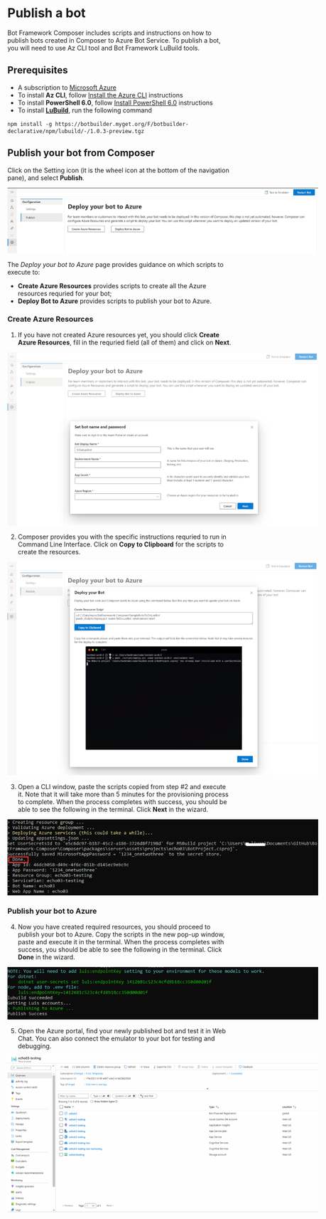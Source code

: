 # Publish a bot
Bot Framework Composer includes scripts and instructions on how to publish bots created in Composer to Azure Bot Service. 
To publish a bot, you will need to use Az CLI tool and Bot Framework LuBuild tools. 

## Prerequisites
- A subscription to [Microsoft Azure](https://azure.microsoft.com/en-us/free/)
- To install **Az CLI**, follow [Install the Azure CLI](https://docs.microsoft.com/en-us/cli/azure/install-azure-cli?view=azure-cli-latest) instructions
- To install **PowerShell 6.0**, follow [Install PowerShell 6.0](https://docs.microsoft.com/en-us/powershell/scripting/install/installing-powershell?view=powershell-6) instructions
- To install **[LuBuild](https://botbuilder.myget.org/feed/botbuilder-declarative/package/npm/lubuild)**, run the following command 
```
npm install -g https://botbuilder.myget.org/F/botbuilder-declarative/npm/lubuild/-/1.0.3-preview.tgz
```

## Publish your bot from Composer
Click on the Setting icon (it is the wheel icon at the bottom of the navigation pane), and select **Publish**.

<p align="center">
    <img alt="Bot Framework Composer Home Page" src="./media/deployment/BFC-Deploy1.jpg" style="max-width:700px;" />
</p>

The *Deploy your bot to Azure* page provides guidance on which scripts to execute to: 
- **Create Azure Resources** provides scripts to create all the Azure resources requried for your bot; 
- **Deploy Bot to Azure** provides scripts to publish your bot to Azure.

### Create Azure Resources
1. If you have not created Azure resources yet, you should click **Create Azure Resources**, fill in the requried field (all of them) and click on **Next**. 

<p align="center">
    <img alt="Bot Framework Composer Home Page" src="./media/deployment/BFC-Deploy2.jpg" style="max-width:700px;" />
</p>

2. Composer provides you with the specific instructions requried to run in Command Line Interface. Click on **Copy to Clipboard** for the scripts to create the resources.  

<p align="center">
    <img alt="Bot Framework Composer Home Page" src="./media/deployment/BFC-Deploy3.jpg" style="max-width:700px;" />
</p>

3. Open a CLI window, paste the scripts copied from step #2 and execute it. Note that it will take more than 5 minutes for the provisioning process to complete. When the process completes with success, you should be able to see the following in the terminal. Click **Next** in the wizard. 

<p align="center">
    <img alt="Bot Framework Composer Home Page" src="./media/deployment/create_resource_done.png" style="max-width:700px;" />
</p>

### Publish your bot to Azure 
4. Now you have created required resources, you should proceed to publish your bot to Azure. Copy the scripts in the new pop-up window, paste and execute it in the terminal. When the process completes with success, you should be able to see the following in the terminal. Click **Done** in the wizard. 

<p align="center">
    <img alt="Bot Framework Composer Home Page" src="./media/deployment/publish_success_terminal.png" style="max-width:700px;" />
</p>

5. Open the Azure portal, find your newly published bot and test it in Web Chat. You can also connect the emulator to your bot for testing and debugging.

<p align="center">
    <img alt="Bot Framework Composer Home Page" src="./media/deployment/web_chat.gif" style="max-width:700px;" />
</p>


